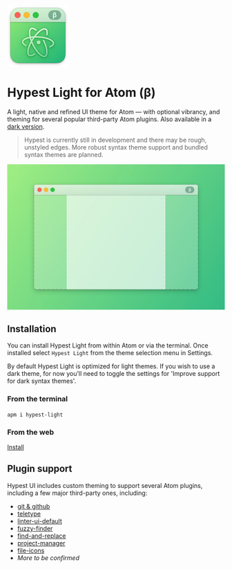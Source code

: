 <img src="https://raw.githubusercontent.com/dizzyup/hypest-light/master/assets/icon.png?raw=true"
  alt="Hypest Icon" width="142" height="142" />

# Hypest Light for Atom (β)

A light, native and refined UI theme for Atom — with optional vibrancy, and
theming for several popular third-party Atom plugins. Also available in a
[dark version](https://atom.io/themes/hypest-dark).

> Hypest is currently still in development and there may be rough, unstyled edges.
> More robust syntax theme support and bundled syntax themes are planned.

<img src="https://raw.githubusercontent.com/dizzyup/hypest-light/master/assets/preview.jpg"
alt="Hypest Preview" width="600" />

## Installation

You can install Hypest Light from within Atom or via the terminal. Once installed
select `Hypest Light` from the theme selection menu in Settings.

By default Hypest Light is optimized for light themes. If you wish to use a dark
theme, for now you'll need to toggle the settings for 'Improve support for dark
syntax themes'.

### From the terminal

`apm i hypest-light`

### From the web

[Install](https://atom.io/themes/hypest-light)

## Plugin support

Hypest UI includes custom theming to support several Atom
plugins, including a few major third-party ones, including:

- [git & github](https://github.atom.io)
- [teletype](http://teletype.atom.io)
- [linter-ui-default](https://atom.io/packages/linter-ui-default)
- [fuzzy-finder](https://atom.io/packages/fuzzy-finder)
- [find-and-replace](https://atom.io/packages/find-and-replace)
- [project-manager](https://atom.io/packages/project-manager)
- [file-icons](https://atom.io/packages/file-icons)
- _More to be confirmed_
